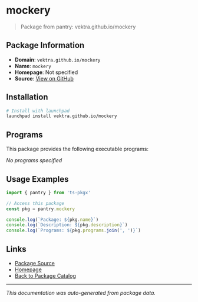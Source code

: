 # mockery

> Package from pantry: vektra.github.io/mockery

## Package Information

- **Domain**: `vektra.github.io/mockery`
- **Name**: `mockery`
- **Homepage**: Not specified
- **Source**: [View on GitHub](https://github.com/pkgxdev/pantry/tree/main/projects/vektra.github.io/mockery/package.yml)

## Installation

```bash
# Install with launchpad
launchpad install vektra.github.io/mockery
```

## Programs

This package provides the following executable programs:

*No programs specified*

## Usage Examples

```typescript
import { pantry } from 'ts-pkgx'

// Access this package
const pkg = pantry.mockery

console.log(`Package: ${pkg.name}`)
console.log(`Description: ${pkg.description}`)
console.log(`Programs: ${pkg.programs.join(', ')}`)
```

## Links

- [Package Source](https://github.com/pkgxdev/pantry/tree/main/projects/vektra.github.io/mockery/package.yml)
- [Homepage](#)
- [Back to Package Catalog](../../../package-catalog.md)

---

*This documentation was auto-generated from package data.*

